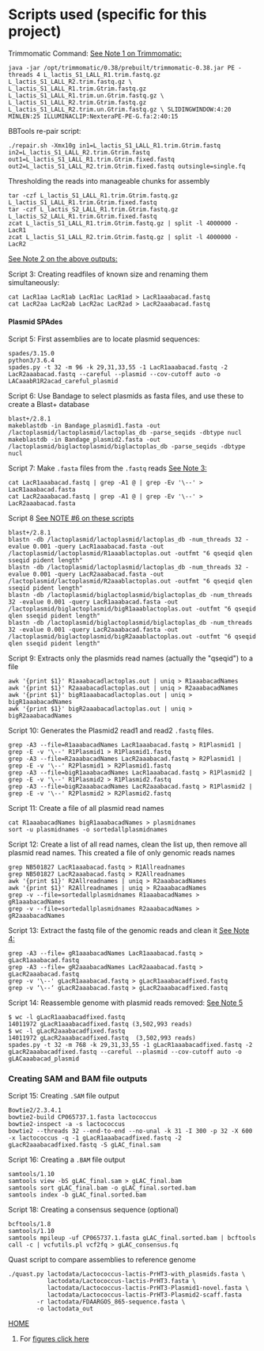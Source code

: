 ---
---
# Scripts used (specific for this project)

<a name="trim01"></a>
Trimmomatic Command: [See Note 1 on Trimmomatic:](/notes.md#01)

`java -jar /opt/trimmomatic/0.38/prebuilt/trimmomatic-0.38.jar PE -threads 4 L_lactis_S1_LALL_R1.trim.fastq.gz L_lactis_S1_LALL_R2.trim.fastq.gz \
            L_lactis_S1_LALL_R1.trim.Gtrim.fastq.gz L_lactis_S1_LALL_R1.trim.un.Gtrim.fastq.gz \
            L_lactis_S1_LALL_R2.trim.Gtrim.fastq.gz L_lactis_S1_LALL_R2.trim.un.Gtrim.fastq.gz \
            SLIDINGWINDOW:4:20 MINLEN:25 ILLUMINACLIP:NexteraPE-PE-G.fa:2:40:15`

<a name="BB01"></a>
BBTools re-pair script:

`./repair.sh -Xmx10g in1=L_lactis_S1_LALL_R1.trim.Gtrim.fastq in2=L_lactis_S1_LALL_R2.trim.Gtrim.fastq out1=L_lactis_S1_LALL_R1.trim.Gtrim.fixed.fastq out2=L_lactis_S1_LALL_R2.trim.Gtrim.fixed.fastq outsingle=single.fq`

<a name="thresh01"></a>
Thresholding the reads into manageable chunks for assembly
```
tar -czf L_lactis_S1_LALL_R1.trim.Gtrim.fastq.gz L_lactis_S1_LALL_R1.trim.Gtrim.fixed.fastq
tar -czf L_lactis_S2_LALL_R1.trim.Gtrim.fastq.gz L_lactis_S2_LALL_R1.trim.Gtrim.fixed.fastq
zcat L_lactis_S1_LALL_R1.trim.Gtrim.fastq.gz | split -l 4000000 - LacR1
zcat L_lactis_S1_LALL_R2.trim.Gtrim.fastq.gz | split -l 4000000 - LacR2
```
[See Note 2 on the above outputs:](/notes.md#02)

<a name="cat01"> </a>
Script 3: Creating readfiles of known size and renaming them simultaneously:
```
cat LacR1aa LacR1ab LacR1ac LacR1ad > LacR1aaabacad.fastq
cat LacR2aa LacR2ab LacR2ac LacR2ad > LacR2aaabacad.fastq
```

#### Plasmid SPAdes

<a name="scr05"></a>
Script 5: First assemblies are to locate plasmid sequences:
```
spades/3.15.0
python3/3.6.4
spades.py -t 32 -m 96 -k 29,31,33,55 -1 LacR1aaabacad.fastq -2 LacR2aaabacad.fastq --careful --plasmid --cov-cutoff auto -o LACaaabR1R2acad_careful_plasmid
```

<a name="scr06"></a>
Script 6: Use Bandage to select plasmids as fasta files, and use these to create a Blast+ database
```
blast+/2.8.1
makeblastdb -in Bandage_plasmid1.fasta -out /lactoplasmid/lactoplasmid/lactoplas_db -parse_seqids -dbtype nucl
makeblastdb -in Bandage_plasmid2.fasta -out /lactoplasmid/biglactoplasmid/biglactoplas_db -parse_seqids -dbtype nucl
```

Script 7: Make `.fasta` files from the `.fastq` reads [See Note 3:](/notes.md#03)
<a name="scr07"></a>
```
cat LacR1aaabacad.fastq | grep -A1 @ | grep -Ev '\--' > LacR1aaabacad.fasta
cat LacR2aaabacad.fastq | grep -A1 @ | grep -Ev '\--' > LacR2aaabacad.fasta
```

<a name="scr08"></a>
Script 8 [See NOTE #6 on these scripts](/notes.md#06)
```
blast+/2.8.1
blastn -db /lactoplasmid/lactoplasmid/lactoplas_db -num_threads 32 -evalue 0.001 -query LacR1aaabacad.fasta -out /lactoplasmid/lactoplasmid/R1aaablactoplas.out -outfmt "6 qseqid qlen sseqid pident length"
blastn -db /lactoplasmid/lactoplasmid/lactoplas_db -num_threads 32 -evalue 0.001 -query LacR2aaabacad.fasta -out /lactoplasmid/lactoplasmid/R2aaablactoplas.out -outfmt "6 qseqid qlen sseqid pident length"
blastn -db /lactoplasmid/biglactoplasmid/biglactoplas_db -num_threads 32 -evalue 0.001 -query LacR1aaabacad.fasta -out /lactoplasmid/biglactoplasmid/bigR1aaablactoplas.out -outfmt "6 qseqid qlen sseqid pident length"
blastn -db /lactoplasmid/biglactoplasmid/biglactoplas_db -num_threads 32 -evalue 0.001 -query LacR2aaabacad.fasta -out /lactoplasmid/biglactoplasmid/bigR2aaablactoplas.out -outfmt "6 qseqid qlen sseqid pident length"
```

<a name="scr09"></a>
Script 9: Extracts only the plasmids read names (actually the "qseqid") to a file
```
awk '{print $1}' R1aaabacadlactoplas.out | uniq > R1aaabacadNames
awk '{print $1}' R2aaabacadlactoplas.out | uniq > R2aaabacadNames
awk '{print $1}' bigR1aaabacadlactoplas.out | uniq > bigR1aaabacadNames
awk '{print $1}' bigR2aaabacadlactoplas.out | uniq > bigR2aaabacadNames
```

<a name="scr10"></a>
Script 10: Generates the Plasmid2 read1 and read2 `.fastq` files.
```
grep -A3 --file=R1aaabacadNames LacR1aaabacad.fastq > R1Plasmid1 | grep -E -v '\--' R1Plasmid1 > R1Plasmid1.fastq
grep -A3 --file=R2aaabacadNames LacR2aaabacad.fastq > R2Plasmid1 | grep -E -v '\--' R2Plasmid1 > R2Plasmid1.fastq
grep -A3 --file=bigR1aaabacadNames LacR1aaabacad.fastq > R1Plasmid2 | grep -E -v '\--' R1Plasmid2 > R1Plasmid2.fastq
grep -A3 --file=bigR2aaabacadNames LacR2aaabacad.fastq > R1Plasmid2 | grep -E -v '\--' R2Plasmid2 > R2Plasmid2.fastq
```

<a name="scr11"></a>
Script 11: Create a file of all plasmid read names
```
cat R1aaabacadNames bigR1aaabacadNames > plasmidnames
sort -u plasmidnames -o sortedallplasmidnames
```

<a name="scr12"></a>
Script 12: Create a list of all read names, clean the list up, then remove all plasmid read names. 
This created a file of only genomic reads names
```
grep NB501827 LacR1aaabacad.fastq > R1Allreadnames
grep NB501827 LacR2aaabacad.fastq > R2Allreadnames
awk '{print $1}' R2Allreadnames | uniq > R2aaabacadNames
awk '{print $1}' R2Allreadnames | uniq > R2aaabacadNames
grep -v --file=sortedallplasmidnames R1aaabacadNames > gR1aaabacadNames
grep -v --file=sortedallplasmidnames R2aaabacadNames > gR2aaabacadNames
```

<a name="scr13"></a>
Script 13: Extract the fastq file of the genomic reads and clean it [See Note 4:](/notes.md#04)
```
grep -A3 --file= gR1aaabacadNames LacR1aaabacad.fastq > gLacR1aaabacad.fastq
grep -A3 --file= gR2aaabacadNames LacR2aaabacad.fastq > gLacR2aaabacad.fastq
grep -v '\--' gLacR1aaabacad.fastq > gLacR1aaabacadfixed.fastq
grep -v ‘\--‘ gLacR2aaabacad.fastq > gLacR2aaabacadfixed.fastq
```

<a name="scr14"></a>
Script 14: Reassemble genome with plasmid reads removed: [See Note 5](/notes.md#05)
```
$ wc -l gLacR1aaabacadfixed.fastq
14011972 gLacR1aaabacadfixed.fastq (3,502,993 reads)
$ wc -l gLacR2aaabacadfixed.fastq
14011972 gLacR2aaabacadfixed.fastq  (3,502,993 reads)
spades.py -t 32 -m 768 -k 29,31,33,55 -1 gLacR1aaabacadfixed.fastq -2 gLacR2aaabacadfixed.fastq --careful --plasmid --cov-cutoff auto -o gLACaaabacad_plasmid
```

### Creating SAM and BAM file outputs

<a name="scr15"></a>
Script 15: Creating `.SAM` file output
```
Bowtie2/2.3.4.1
bowtie2-build CP065737.1.fasta lactococcus
bowtie2-inspect -a -s lactococcus
bowtie2 --threads 32 --end-to-end --no-unal -k 31 -I 300 -p 32 -X 600 -x lactococcus -q -1 gLacR1aaabacadfixed.fastq -2 gLacR2aaabacadfixed.fastq -S gLAC_final.sam
```

<a name="scr16"></a>
Script 16: Creating a `.BAM` file output
```
samtools/1.10
samtools view -bS gLAC_final.sam > gLAC_final.bam
samtools sort gLAC_final.bam -o gLAC_final.sorted.bam
samtools index -b gLAC_final.sorted.bam
```


<a name="scr17"></a>
Script 18: Creating a consensus sequence (optional)
```
bcftools/1.8
samtools/1.10
samtools mpileup -uf CP065737.1.fasta gLAC_final.sorted.bam | bcftools call -c | vcfutils.pl vcf2fq > gLAC_consensus.fq
```

<a name="scr18"></a>
Quast script to compare assemblies to reference genome
```
./quast.py lactodata/Lactococcus-lactis-PrHT3-with_plasmids.fasta \
           lactodata/Lactococcus-lactis-PrHT3.fasta \
           lactodata/Lactococcus-lactis-PrHT3-Plasmid1-novel.fasta \
           lactodata/Lactococcus-lactis-PrHT3-Plasmid2-scaff.fasta
        -r lactodata/FDAARGOS_865-sequence.fasta \
        -o lactodata_out
```
 
  
   
    


[HOME](/README.md)


1. For [figures click here](/fig/)